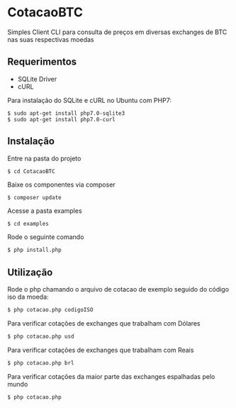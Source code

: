 # CotacaoBTC
Simples Client CLI para consulta de preços em diversas exchanges de BTC nas suas respectivas moedas

## Requerimentos

* SQLite Driver
* cURL

Para instalação do SQLite e cURL no Ubuntu com PHP7:

```
$ sudo apt-get install php7.0-sqlite3
$ sudo apt-get install php7.0-curl
```

## Instalação

Entre na pasta do projeto

```
$ cd CotacaoBTC 
```
Baixe os componentes via composer

```
$ composer update
```

Acesse a pasta examples

```sh
$ cd examples
```

Rode o seguinte comando

```sh
$ php install.php
```

## Utilização

Rode o php chamando o arquivo de cotacao de exemplo seguido do código iso da moeda:

```sh
$ php cotacao.php codigoISO
```

Para verificar cotações de exchanges que trabalham com Dólares

```sh
$ php cotacao.php usd
```

Para verificar cotações de exchanges que trabalham com Reais

```sh
$ php cotacao.php brl
```

Para verificar cotações da maior parte das exchanges espalhadas pelo mundo

```sh
$ php cotacao.php
```


